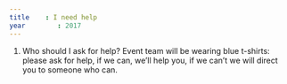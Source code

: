 ```yaml
---
title    : I need help
year		: 2017
---
```


1.	Who should I ask for help?
Event team will be wearing blue t-shirts:  please ask for help, if we can, we’ll help you, if we can’t we will direct you to someone who can.
